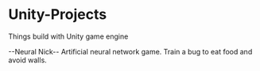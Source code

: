 # Unity-Projects
Things build with Unity game engine

--Neural Nick--
Artificial neural network game.  Train a bug to eat food and avoid walls.
